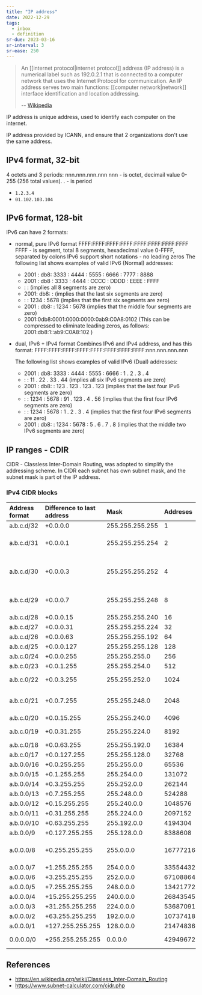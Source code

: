 ```yaml
---
title: "IP address"
date: 2022-12-29
tags:
  - inbox
  - definition
sr-due: 2023-03-16
sr-interval: 3
sr-ease: 250
---
```


> An [[internet protocol|internet protocol]] address (IP address)
> is a numerical label such as 192.0.2.1 that is connected to a computer network
> that uses the Internet Protocol for communication. An IP address serves two
> main functions: [[computer network|network]] interface
> identification and location addressing.
>
> -- [Wikipedia](https://en.wikipedia.org/wiki/IP_address)
>
IP address is unique address, used to identify each computer on the internet.

IP address provided by ICANN, and ensure that 2 organizations don't use the same
address.

## IPv4 format, 32-bit

4 octets and 3 periods: nnn.nnn.nnn.nnn nnn - is octet, decimail value 0-255
(256 total values). . - is period

- `1.2.3.4`
- `01.102.103.104`

## IPv6 format, 128-bit

IPv6 can have 2 formats:

- normal, pure IPv6 format FFFF:FFFF:FFFF:FFFF:FFFF:FFFF:FFFF:FFFF FFFF - is
  segment, total 8 segments, hexadecimal value 0-FFFF, separated by colons IPv6
  support short notations - no leading zeros The following list shows examples
  of valid IPv6 (Normal) addresses:
  - 2001 : db8: 3333 : 4444 : 5555 : 6666 : 7777 : 8888
  - 2001 : db8 : 3333 : 4444 : CCCC : DDDD : EEEE : FFFF
  - : : (implies all 8 segments are zero)
  - 2001: db8: : (implies that the last six segments are zero)
  - : : 1234 : 5678 (implies that the first six segments are zero)
  - 2001 : db8: : 1234 : 5678 (implies that the middle four segments are zero)
  - 2001:0db8:0001:0000:0000:0ab9:C0A8:0102 (This can be compressed to eliminate
    leading zeros, as follows: 2001:db8:1::ab9:C0A8:102 )
- dual, IPv6 + IPv4 format Combines IPv6 and IPv4 address, and has this format:
  FFFF:FFFF:FFFF:FFFF:FFFF:FFFF:FFFF:FFFF:nnn.nnn.nnn.nnn

  The following list shows examples of valid IPv6 (Dual) addresses:

  - 2001 : db8: 3333 : 4444 : 5555 : 6666 : 1 . 2 . 3 . 4
  - : : 11 . 22 . 33 . 44 (implies all six IPv6 segments are zero)
  - 2001 : db8: : 123 . 123 . 123 . 123 (implies that the last four IPv6
    segments are zero)
  - : : 1234 : 5678 : 91 . 123 . 4 . 56 (implies that the first four IPv6
    segments are zero)
  - : : 1234 : 5678 : 1 . 2 . 3 . 4 (implies that the first four IPv6 segments
    are zero)
  - 2001 : db8: : 1234 : 5678 : 5 . 6 . 7 . 8 (implies that the middle two IPv6
    segments are zero)

## IP ranges - CDIR

CIDR - Classless Inter-Domain Routing, was adopted to simplify the addressing
scheme. In CIDR each subnet has own subnet mask, and the subnet mask is part of
the IP address.

### IPv4 CIDR blocks

| Address format | Difference to last address | Mask            | Addreses   | Typical use                         |
| :------------- | :------------------------- | :-------------- | :--------- | :---------------------------------- |
| a.b.c.d/32     | +0.0.0.0                   | 255.255.255.255 | 1          | Host route                          |
| a.b.c.d/31     | +0.0.0.1                   | 255.255.255.254 | 2          | Point-to-point links (RFC 3021)     |
| a.b.c.d/30     | +0.0.0.3                   | 255.255.255.252 | 4          | Point-to-point links (glue network) |
| a.b.c.d/29     | +0.0.0.7                   | 255.255.255.248 | 8          | Smallest multi-host network         |
| a.b.c.d/28     | +0.0.0.15                  | 255.255.255.240 | 16         | Small LAN                           |
| a.b.c.d/27     | +0.0.0.31                  | 255.255.255.224 | 32         |                                     |
| a.b.c.d/26     | +0.0.0.63                  | 255.255.255.192 | 64         |                                     |
| a.b.c.d/25     | +0.0.0.127                 | 255.255.255.128 | 128        | Large LAN                           |
| a.b.c.0/24     | +0.0.0.255                 | 255.255.255.0   | 256        |                                     |
| a.b.c.0/23     | +0.0.1.255                 | 255.255.254.0   | 512        |                                     |
| a.b.c.0/22     | +0.0.3.255                 | 255.255.252.0   | 1024       | Small business                      |
| a.b.c.0/21     | +0.0.7.255                 | 255.255.248.0   | 2048       | Small ISP/ large business           |
| a.b.c.0/20     | +0.0.15.255                | 255.255.240.0   | 4096       |                                     |
| a.b.c.0/19     | +0.0.31.255                | 255.255.224.0   | 8192       | ISP/ large business                 |
| a.b.c.0/18     | +0.0.63.255                | 255.255.192.0   | 16384      |                                     |
| a.b.c.0/17     | +0.0.127.255               | 255.255.128.0   | 32768      |                                     |
| a.b.0.0/16     | +0.0.255.255               | 255.255.0.0     | 65536      |                                     |
| a.b.0.0/15     | +0.1.255.255               | 255.254.0.0     | 131072     |                                     |
| a.b.0.0/14     | +0.3.255.255               | 255.252.0.0     | 262144     |                                     |
| a.b.0.0/13     | +0.7.255.255               | 255.248.0.0     | 524288     |                                     |
| a.b.0.0/12     | +0.15.255.255              | 255.240.0.0     | 1048576    |                                     |
| a.b.0.0/11     | +0.31.255.255              | 255.224.0.0     | 2097152    |                                     |
| a.b.0.0/10     | +0.63.255.255              | 255.192.0.0     | 4194304    |                                     |
| a.b.0.0/9      | +0.127.255.255             | 255.128.0.0     | 8388608    |                                     |
| a.0.0.0/8      | +0.255.255.255             | 255.0.0.0       | 16777216   | Largest IANA block allocation       |
| a.0.0.0/7      | +1.255.255.255             | 254.0.0.0       | 33554432   |                                     |
| a.0.0.0/6      | +3.255.255.255             | 252.0.0.0       | 67108864   |                                     |
| a.0.0.0/5      | +7.255.255.255             | 248.0.0.0       | 134217728  |                                     |
| a.0.0.0/4      | +15.255.255.255            | 240.0.0.0       | 268435456  |                                     |
| a.0.0.0/3      | +31.255.255.255            | 224.0.0.0       | 536870912  |                                     |
| a.0.0.0/2      | +63.255.255.255            | 192.0.0.0       | 1073741824 |                                     |
| a.0.0.0/1      | +127.255.255.255           | 128.0.0.0       | 2147483648 |                                     |
| 0.0.0.0/0      | +255.255.255.255           | 0.0.0.0         | 4294967296 | Entire IPv4 Internet                |

## References

- https://en.wikipedia.org/wiki/Classless_Inter-Domain_Routing
- https://www.subnet-calculator.com/cidr.php
